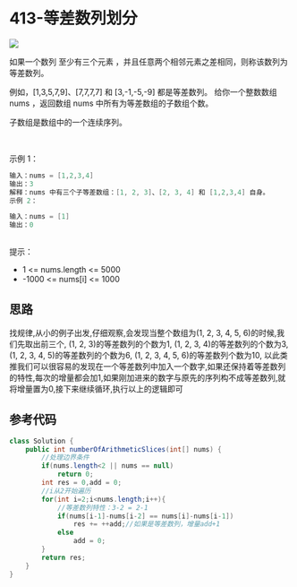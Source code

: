 # 413-等差数列划分

![](https://github.com/stream1080/leetcode/blob/main/其他/413-1.png)

如果一个数列 至少有三个元素 ，并且任意两个相邻元素之差相同，则称该数列为等差数列。

例如，[1,3,5,7,9]、[7,7,7,7] 和 [3,-1,-5,-9] 都是等差数列。
给你一个整数数组 nums ，返回数组 nums 中所有为等差数组的子数组个数。

子数组是数组中的一个连续序列。

 

示例 1：

```java
输入：nums = [1,2,3,4]
输出：3
解释：nums 中有三个子等差数组：[1, 2, 3]、[2, 3, 4] 和 [1,2,3,4] 自身。
示例 2：

输入：nums = [1]
输出：0
 
```
提示：
- 1 <= nums.length <= 5000
- -1000 <= nums[i] <= 1000


## 思路
找规律,从小的例子出发,仔细观察,会发现当整个数组为(1, 2, 3, 4, 5, 6)的时候,我们先取出前三个,
(1, 2, 3)的等差数列的个数为1,
(1, 2, 3, 4)的等差数列的个数为3,
(1, 2, 3, 4, 5)的等差数列的个数为6,
(1, 2, 3, 4, 5, 6)的等差数列个数为10,
以此类推我们可以很容易的发现在一个等差数列中加入一个数字,如果还保持着等差数列的特性,每次的增量都会加1,如果刚加进来的数字与原先的序列构不成等差数列,就将增量置为0,接下来继续循环,执行以上的逻辑即可

## 参考代码
```Java
class Solution {
    public int numberOfArithmeticSlices(int[] nums) {
        //处理边界条件
        if(nums.length<2 || nums == null)
            return 0;
        int res = 0,add = 0;
        //i从2开始遍历
        for(int i=2;i<nums.length;i++){
            //等差数列特性：3-2 = 2-1
            if(nums[i-1]-nums[i-2] == nums[i]-nums[i-1])
                res += ++add;//如果是等差数列，增量add+1
            else 
                add = 0;
        }
        return res;
    }
}
```
